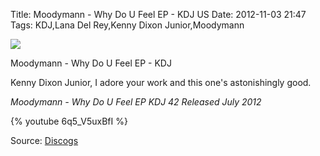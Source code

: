Title: Moodymann - Why Do U Feel EP - KDJ US
Date: 2012-11-03 21:47
Tags: KDJ,Lana Del Rey,Kenny Dixon Junior,Moodymann


![](/images/MoodymannWhy.jpg)

Moodymann - Why Do U Feel EP - KDJ 
 
Kenny Dixon Junior, I adore your work and this one's astonishingly good.
 
*Moodymann - Why Do U Feel EP* 
*KDJ 42* 
*Released July 2012*
 
{% youtube 6q5_V5uxBfI %}

 
Source: [Discogs](http://www.discogs.com/)
